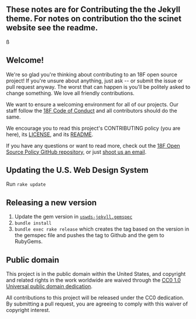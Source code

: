 ## These notes are for Contributing the the Jekyll theme. For notes on contribution tho the scinet website see the readme.
ß
## Welcome!

We're so glad you're thinking about contributing to an 18F open source project! If you're unsure about anything, just ask -- or submit the issue or pull request anyway. The worst that can happen is you'll be politely asked to change something. We love all friendly contributions.

We want to ensure a welcoming environment for all of our projects. Our staff follow the [18F Code of Conduct](https://github.com/18F/code-of-conduct/blob/master/code-of-conduct.md) and all contributors should do the same.

We encourage you to read this project's CONTRIBUTING policy (you are here), its [LICENSE](LICENSE.md), and its [README](README.md).

If you have any questions or want to read more, check out the [18F Open Source Policy GitHub repository](https://github.com/18f/open-source-policy), or just [shoot us an email](mailto:18f@gsa.gov).

## Updating the U.S. Web Design System

Run `rake update`

## Releasing a new version

1. Update the gem version in [`uswds-jekyll.gemspec`](https://github.com/18F/uswds-jekyll/blob/master/uswds-jekyll.gemspec)
1. `bundle install`
1. `bundle exec rake release` which creates the tag based on the version in the gemspec file and pushes the tag to Github and the gem to RubyGems.

## Public domain

This project is in the public domain within the United States, and
copyright and related rights in the work worldwide are waived through
the [CC0 1.0 Universal public domain dedication](https://creativecommons.org/publicdomain/zero/1.0/).

All contributions to this project will be released under the CC0
dedication. By submitting a pull request, you are agreeing to comply
with this waiver of copyright interest.

